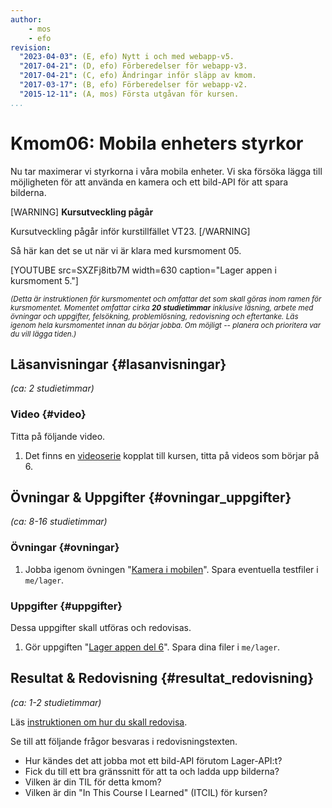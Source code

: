 ```yaml
---
author:
    - mos
    - efo
revision:
  "2023-04-03": (E, efo) Nytt i och med webapp-v5.
  "2017-04-21": (D, efo) Förberedelser för webapp-v3.
  "2017-04-21": (C, efo) Ändringar inför släpp av kmom.
  "2017-03-17": (B, efo) Förberedelser för webapp-v2.
  "2015-12-11": (A, mos) Första utgåvan för kursen.
...
```

Kmom06: Mobila enheters styrkor
==================================

Nu tar maximerar vi styrkorna i våra mobila enheter. Vi ska försöka lägga till möjligheten för att använda en kamera och ett bild-API för att spara bilderna.



<!--more-->



[WARNING]
**Kursutveckling pågår**

Kursutveckling pågår inför kurstillfället VT23.
[/WARNING]



Så här kan det se ut när vi är klara med kursmoment 05.

[YOUTUBE src=SXZFj8itb7M width=630 caption="Lager appen i kursmoment 5."]



<small><i>(Detta är instruktionen för kursmomentet och omfattar det som skall göras inom ramen för kursmomentet. Momentet omfattar cirka **20 studietimmar** inklusive läsning, arbete med övningar och uppgifter, felsökning, problemlösning, redovisning och eftertanke. Läs igenom hela kursmomentet innan du börjar jobba. Om möjligt -- planera och prioritera var du vill lägga tiden.)</i></small>



Läsanvisningar  {#lasanvisningar}
---------------------------------

*(ca: 2 studietimmar)*



### Video  {#video}

Titta på följande video.

1. Det finns en [videoserie](https://www.youtube.com/playlist?list=PLKtP9l5q3ce_CbhJOudHjxkjYofM98kvh) kopplat till kursen, titta på videos som börjar på 6.



Övningar & Uppgifter  {#ovningar_uppgifter}
-------------------------------------------

*(ca: 8-16 studietimmar)*



### Övningar {#ovningar}

1. Jobba igenom övningen "[Kamera i mobilen](kunskap/kamera-i-mobilen)". Spara eventuella testfiler i `me/lager`.



### Uppgifter {#uppgifter}

Dessa uppgifter skall utföras och redovisas.

1. Gör uppgiften "[Lager appen del 6](uppgift/lager-appen-del-6b)". Spara dina filer i `me/lager`.



Resultat & Redovisning  {#resultat_redovisning}
-----------------------------------------------

*(ca: 1-2 studietimmar)*

Läs [instruktionen om hur du skall redovisa](./../redovisa).

Se till att följande frågor besvaras i redovisningstexten.

* Hur kändes det att jobba mot ett bild-API förutom Lager-API:t?
* Fick du till ett bra gränssnitt för att ta och ladda upp bilderna?
* Vilken är din TIL för detta kmom?
* Vilken är din "In This Course I Learned" (ITCIL) för kursen?
